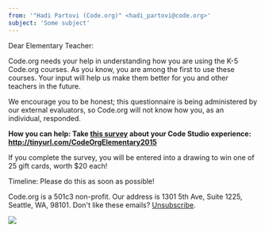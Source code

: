 ```yaml
---
from: '"Hadi Partovi (Code.org)" <hadi_partovi@code.org>'
subject: 'Some subject'
---
```


Dear Elementary Teacher:

Code.org needs your help in understanding how you are using the K-5 Code.org courses. As you know, you are among the first to use these courses. Your input will help us make them better for you and other teachers in the future. 

We encourage you to be honest; this questionnaire is being administered by our external evaluators, so Code.org will not know how you, as an individual, responded.

**How you can help: Take [this survey](http://tinyurl.com/CodeOrgElementary2015) about your Code Studio experience: http://tinyurl.com/CodeOrgElementary2015**

If you complete the survey, you will be entered into a drawing to win one of 25 gift cards, worth $20 each!
 
Timeline: 
Please do this as soon as possible!

Code.org is a 501c3 non-profit. Our address is 1301 5th Ave, Suite 1225, Seattle, WA, 98101. Don't like these emails? [Unsubscribe](<%= unsubscribe_link %>).

![](<%= tracking_pixel %>)
